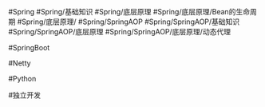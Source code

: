 #Spring
	#Spring/基础知识 
		#Spring/底层原理 
			#Spring/底层原理/Bean的生命周期 
			#Spring/底层原理/ 
	#Spring/SpringAOP 
		#Spring/SpringAOP/基础知识
		#Spring/SpringAOP/底层原理 
			#Spring/SpringAOP/底层原理/动态代理 
	
#SpringBoot

#Netty 

#Python 

#独立开发
